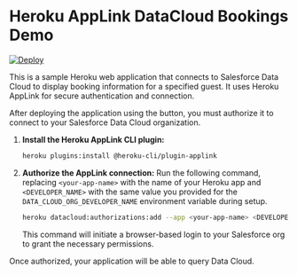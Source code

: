 # Heroku AppLink DataCloud Bookings Demo

[![Deploy](https://www.herokucdn.com/deploy/button.svg)](https://www.heroku.com/deploy?template=https://github.com/heroku/DataCloud-DemoDisplayBookings)

This is a sample Heroku web application that connects to Salesforce Data Cloud to display booking information for a specified guest. It uses Heroku AppLink for secure authentication and connection. 

After deploying the application using the button, you must authorize it to connect to your Salesforce Data Cloud organization.

1.  **Install the Heroku AppLink CLI plugin:**
    ```sh
    heroku plugins:install @heroku-cli/plugin-applink
    ```

2.  **Authorize the AppLink connection:**
    Run the following command, replacing `<your-app-name>` with the name of your Heroku app and `<DEVELOPER_NAME>` with the same value you provided for the `DATA_CLOUD_ORG_DEVELOPER_NAME` environment variable during setup.

    ```sh
    heroku datacloud:authorizations:add --app <your-app-name> <DEVELOPER_NAME>
    ```

    This command will initiate a browser-based login to your Salesforce org to grant the necessary permissions.

Once authorized, your application will be able to query Data Cloud. 